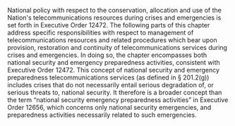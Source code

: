 National policy with respect to the conservation, allocation and use of the Nation's telecommunications resources during crises and emergencies is set forth in Executive Order 12472. The following parts of this chapter address specific responsibilities with respect to management of telecommunications resources and related procedures which bear upon provision, restoration and continuity of telecommunications services during crises and emergencies. In doing so, the chapter encompasses both national security and emergency preparedness activities, consistent with Executive Order 12472. This concept of national security and emergency preparedness telecommunications services (as defined in § 201.2(g)) includes crises that do not necessarily entail serious degradation of, or serious threats to, national security. It therefore is a broader concept than the term “national security emergency preparedness activities” in Executive Order 12656, which concerns only national security emergencies, and preparedness activities necessarily related to such emergencies.


